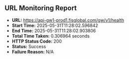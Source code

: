 ## URL Monitoring Report

- **URL:** https://api-gw1-prod1.fisglobal.com/gw/v1/health
- **Start Time:** 2025-05-31T11:28:02.596842
- **End Time:** 2025-05-31T11:28:02.903806
- **Total Time Taken:** 0.306964 seconds
- **HTTP Status Code:** 200
- **Status:** Success
- **Failure Reason:** N/A
